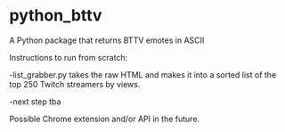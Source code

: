 # python_bttv

A Python package that returns BTTV emotes in ASCII

Instructions to run from scratch:

-list_grabber.py takes the raw HTML and makes it into a sorted list of the top 250 Twitch streamers by views.

-next step tba

Possible Chrome extension and/or API in the future.
